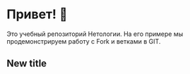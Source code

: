 # Привет! 👋


Это учебный репозиторий Нетологии. На его примере мы продемонстрируем работу с Fork и ветками в GIT.

## New title